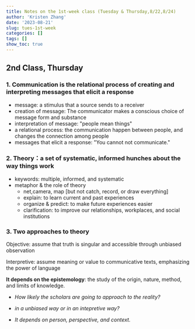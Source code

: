 ```yaml
---
title: Notes on the 1st-week class (Tuesday & Thursday,8/22,8/24)
author: 'Kristen Zhang'
date: '2023-08-21'
slug: tues-1st-week
categories: []
tags: []
show_toc: true
---
```


## 2nd Class, Thursday

### 1. Communication is the relational process of creating and interpreting messages that elicit a response

- message: a stimulus that a source sends to a receiver
- creation of message: The communicator makes a conscious choice of message form and substance
- interpretation of message: "people mean things"
- a relational process: the communication happen between people, and changes the connection among people
- messages that elicit a response: "You cannot not communicate."

### 2. Theory：a set of systematic, informed hunches about the way things work

- keywords: multiple, informed, and systematic
- metaphor & the role of theory
  - net,camera, map [but not catch, record, or draw everything]
  - explain: to learn current and past experiences
  - organize & predict: to make future experiences easier
  - clarification: to improve our relationships, workplaces, and social institutions

### 3. Two approaches to theory

Objective: assume that truth is singular and accessible through unbiased observation

Interpretive: assume meaning or value to communicative texts, emphasizing the power of language

**It depends on the epistemology**: the study of the origin, nature, method, and limits of knowledge. 

- *How likely the scholars are going to approach to the reality?*

- *in a unbiased way or in an intepretive way?*
- *It depends on person, perspective, and context.*









